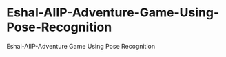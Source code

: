# Eshal-AIIP-Adventure-Game-Using-Pose-Recognition
Eshal-AIIP-Adventure Game Using Pose Recognition
